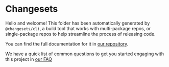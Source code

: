 # Changesets

Hello and welcome! This folder has been automatically generated by `@changesets/cli`, a build tool that works
with multi-package repos, or single-package repos to help streamline the process of releasing code.

You can find the full documentation for it in [our repository](https://github.com/changesets/changesets).

We have a quick list of common questions to get you started engaging with this project in
[our FAQ](https://github.com/changesets/changesets/blob/main/docs/common-questions.md)
